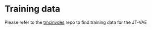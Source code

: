 # Training data

Please refer to the [tmcinvdes](https://github.com/uiocompcat/tmcinvdes) repo to find training data for the JT-VAE
